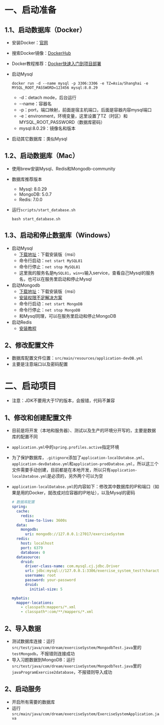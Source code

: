 # 一、启动准备

## 1.1、启动数据库（Docker）

- 安装Docker：[官网](https://www.docker.com/)

- 搜索Docker镜像：[DockerHub](https://hub.docker.com/)

- Docker教程推荐：[Docker快速入门到项目部署](https://www.bilibili.com/video/BV1HP4118797?p=1&vd_source=14dcfd5a96be2b05571b29387e1ac2cc)

- 启动Mysql

  ```shell
  docker run -d --name mysql -p 3306:3306 -e TZ=Asia/Shanghai -e MYSQL_ROOT_PASSWORD=123456 mysql:8.0.29
  ```

  - -d：detach mode，后台运行
  - --name：容器名
  - -p：port，端口映射，前面是宿主机端口，后面是容器内容mysql端口
  - -e：environment，环境变量，这里设置了TZ（时区）和MYSQL_ROOT_PASSWORD（数据库密码）
  - mysql:8.0.29：镜像名和版本

- 启动其它数据库：类似Mysql

## 1.2、启动数据库（Mac）

- 使用brew安装Mysql、Redis和Mongodb-community

- 数据库推荐版本

  - Mysql: 8.0.29
  - MongoDB: 5.0.7
  - Redis: 7.0.0

- 运行`scripts/start_database.sh`

  ```shell
  bash start_database.sh
  ```

## 1.3、启动和停止数据库（Windows）

- 启动Mysql
  - [下载地址](https://dev.mysql.com/downloads/mysql/)：下载安装版（msi）
  - 命令行启动：`net start MySQL81`
  - 命令行停止：`net stop MySQL81`
  - 这里我的服务名是`MySQL81`，`win+s`输入service，查看自己Mysql的服务名，也可以在服务里启动和停止Mysql
- 启动Mongodb
  - [下载地址](https://www.mongodb.com/try/download/community-kubernetes-operator)：下载安装版（msi）
  - [安装权限不足解决方案](https://www.zhihu.com/question/435851212/answer/3160284204?utm_id=0)
  - 命令行启动：`net start MongoDB`
  - 命令行停止：`net stop MongoDB`
  - 和Mysql同理，可以在服务里启动和停止MongoDB
- 启动Redis
  - [安装教程](https://learn.microsoft.com/en-us/windows/wsl/install)

## 2、修改配置文件

- 数据库配置文件位置：`src/main/resources/application-devDB.yml`
- 主要是注意端口以及密码配置

# 二、启动项目

- 注意：JDK不要用大于17的版本，会报错，代码不兼容

## 1、修改和创建配置文件

- 目前是将开发（本地和服务器）、测试以及生产的环境分开写的，主要是数据库的配置不同

- `application.yml`中的`spring.profiles.active`指定环境

- 为了保护数据库，`.gitignore`添加了`application-localDatabse.yml`、`application-devDatabse.yml`和`application-prodDatabse.yml`，所以这三个文件需要手动创建，目前都是在本地开发，所以只有`application-localDatabse.yml`是必须的，另外两个可以为空

- `application-localDatabse.yml`的内容如下：修改其中数据库的IP和端口（如果是用的Docker，就改成对应容器的IP地址），以及Mysql的密码

  ```yml
  # 数据库配置
  spring:
    cache:
      redis:
        time-to-live: 3600s
    data:
      mongodb:
        uri: mongodb://127.0.0.1:27017/exerciseSystem
    redis:
      host: localhost
      port: 6379
      database: 0
    datasource:
      druid:
        driver-class-name: com.mysql.cj.jdbc.Driver
        url: jdbc:mysql://127.0.0.1:3306/exercise_system_test?characterEncoding=UTF8&serverTimeZone=UTC&useSSL=false&allowPublicKeyRetrieval=true
        username: root
        password: your-password
        druid:
          initial-size: 5
  
  mybatis:
    mapper-locations:
      - classpath:mappers/*.xml
      - classpath*:com/**/mappers/*.xml
  ```

## 2、导入数据

- 测试数据库连接：运行`src/test/java/com/dream/exerciseSystem/MongodbTest.java`里的`testMongodb`，不报错则连接成功
- 导入习题数据到MongoDB：运行`src/test/java/com/dream/exerciseSystem/MongodbTest.java`里的`javaProgramExercise2database`，不报错则导入成功

## 2、启动服务

- 开启所有需要的数据库
- 运行`src/main/java/com/dream/exerciseSystem/ExerciseSystemApplication.java`
